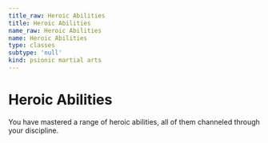 ```yaml
---
title_raw: Heroic Abilities
title: Heroic Abilities
name_raw: Heroic Abilities
name: Heroic Abilities
type: classes
subtype: 'null'
kind: psionic martial arts
---
```


# Heroic Abilities

You have mastered a range of heroic abilities, all of them channeled through your discipline.

